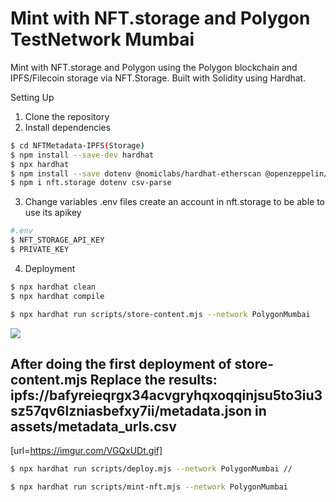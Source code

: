  # Mint with NFT.storage and Polygon TestNetwork Mumbai  

Mint with NFT.storage and Polygon using the Polygon blockchain and IPFS/Filecoin storage via NFT.Storage. Built with Solidity using Hardhat.

 Setting Up

1. Clone the repository
2. Install dependencies

```bash
$ cd NFTMetadata-IPFS(Storage)
$ npm install --save-dev hardhat
$ npx hardhat
$ npm install --save dotenv @nomiclabs/hardhat-etherscan @openzeppelin/contracts @nomicfoundation/hardhat-chai-matchers @nomicfoundation/hardhat-toolbox @nomiclabs/hardhat-ethers
$ npm i nft.storage dotenv csv-parse
```
3. Change variables .env files create an account in nft.storage to be able to use its apikey
```bash
#.env
$ NFT_STORAGE_API_KEY
$ PRIVATE_KEY
```

4. Deployment
```bash
$ npx hardhat clean
$ npx hardhat compile
```
```bash
$ npx hardhat run scripts/store-content.mjs --network PolygonMumbai
```
![](https://i.imgur.com/t8BSlNR.gif)

## After doing the first deployment of store-content.mjs Replace the results: ipfs://bafyreieqrgx34acvgryhqxoqqinjsu5to3iu3sz57qv6lzniasbefxy7ii/metadata.json  in  assets/metadata_urls.csv

[url=https://imgur.com/VGQxUDt.gif]

```bash
$ npx hardhat run scripts/deploy.mjs --network PolygonMumbai //
```


```bash
$ npx hardhat run scripts/mint-nft.mjs --network PolygonMumbai
```








